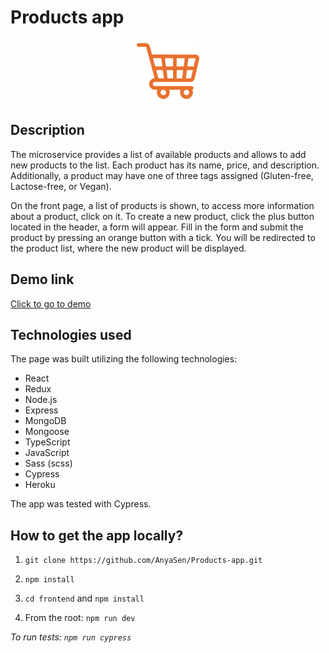 # Products app

<p align="center">
<img  src="./frontend/public/favicon.svg" width="100" alt='Product page' 
</p>

## Description

The microservice provides a list of available products and allows to add new products to the list. Each product has its name, price, and description. Additionally, a product may have one of three tags assigned (Gluten-free, Lactose-free, or Vegan).

On the front page, a list of products is shown, to access more information about a product, click on it. To create a new product, click the plus button located in the header, a form will appear. Fill in the form and submit the product by pressing an orange button with a tick. You will be redirected to the product list, where the new product will be displayed.

## Demo link

[Click to go to demo](https://manageproductsmicroservice.herokuapp.com/)

<!-- ## Demo video

[Click to watch the video]()

<a href=''><img src='' alt='Video image'></a> -->

## Technologies used

The page was built utilizing the following technologies:

- React
- Redux
- Node.js
- Express
- MongoDB
- Mongoose
- TypeScript
- JavaScript
- Sass (scss)
- Cypress
- Heroku

The app was tested with Cypress.

## How to get the app locally?

1. `git clone https://github.com/AnyaSen/Products-app.git`

2. `npm install`

3. `cd frontend` and `npm install`

4. From the root: `npm run dev`

_To run tests: `npm run cypress`_
